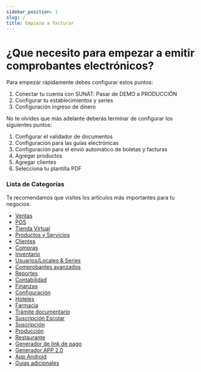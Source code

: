 ```yaml
---
sidebar_position: 1
slug: /
title: Empieza a facturar
---
```


# ¿Que necesito para empezar a emitir comprobantes electrónicos?

Para empezar rápidamente debes configurar estos puntos:
1. Conectar tu cuenta con SUNAT: Pasar de DEMO a PRODUCCIÓN
2. Configurar tu establecimientos y series
3. Configuración ingreso de dinero

No te olvides que más adelante deberás terminar de configurar los siguientes puntos:
1. Configurar el validador de documentos
2. Configuración para las guías electrónicas
3. Configuración para el envió automático de boletas y facturas
4. Agregar productos
5. Agregar clientes
6. Selecciona tu plantilla PDF


### Lista de Categorías
Te recomendamos que visites los artículos más importantes para tu negocios:
- [Ventas](./pro6/ventas)
- [POS](./pro6/pos)
- [Tienda Virtual](./pro6/tienda-virtual)
- [Productos y Servicios](./pro6/productos-servicios)
- [Clientes](./pro6/clientes)
- [Compras](./pro6/compras)
- [Inventario](./pro6/inventario)
- [Usuarios/Locales & Series](./pro6/usuarios-locales-series)
- [Comprobantes avanzados](./pro6/comprobantes-avanzados)
- [Reportes](./pro6/reportes)
- [Contabilidad](./pro6/contabilidad)
- [Finanzas](./pro6/finanzas)
- [Configuración](./pro6/configuracion)
- [Hoteles](./pro6/hoteles)
- [Farmacia](./pro6/farmacia)
- [Trámite documentario](./pro6/tramite-documentario)
- [Suscripción Escolar](./pro6/suscripcion-escolar)
- [Suscripción](./pro6/servicio-suscripcion)
- [Producción](./pro6/produccion)
- [Restaurante](./pro6/restaurante)
- [Generador de link de pago](./pro6/generador-link-pagos)
- [Generador APP 2.0](./pro6/generador-app-2)
- [App Android](./pro6/app-para-facturacion)
- [Guias adicionales](./pro6/guias-adicionales)